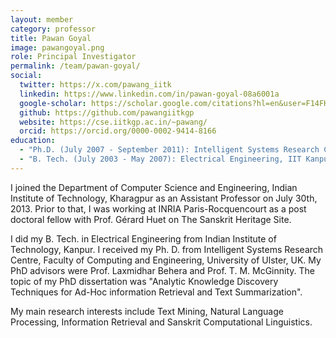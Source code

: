 ```yaml
---
layout: member
category: professor
title: Pawan Goyal
image: pawangoyal.png
role: Principal Investigator
permalink: /team/pawan-goyal/
social:
  twitter: https://x.com/pawang_iitk
  linkedin: https://www.linkedin.com/in/pawan-goyal-08a6001a
  google-scholar: https://scholar.google.com/citations?hl=en&user=F14FHsIAAAAJ&view_op=list_works
  github: https://github.com/pawangiitkgp
  website: https://cse.iitkgp.ac.in/~pawang/
  orcid: https://orcid.org/0000-0002-9414-8166
education:
  - "Ph.D. (July 2007 - September 2011): Intelligent Systems Research Center, Faculty of Computing and Engineering, University of Ulster, NI, UK. Thesis: Analytic Knowledge Discovery Techniques for Ad-Hoc Information Retrieval and Text Summarization. Supervisors: Professor L. Behera and Prof. T. M. McGinnity"
  - "B. Tech. (July 2003 - May 2007): Electrical Engineering, IIT Kanpur, Kanpur, U.P., India. CPI: 9.1/10 (overall), 9.8/10 (EE major)"
---
```



I joined the Department of Computer Science and Engineering, Indian Institute of Technology, Kharagpur as an Assistant Professor on July 30th, 2013. Prior to that, I was working at INRIA Paris-Rocquencourt as a post doctoral fellow with Prof. Gérard Huet on The Sanskrit Heritage Site.

I did my B. Tech. in Electrical Engineering from Indian Institute of Technology, Kanpur. I received my Ph. D. from Intelligent Systems Research Centre, Faculty of Computing and Engineering, University of Ulster, UK. My PhD advisors were Prof. Laxmidhar Behera and Prof. T. M. McGinnity. The topic of my PhD dissertation was "Analytic Knowledge Discovery Techniques for Ad-Hoc information Retrieval and Text Summarization".

My main research interests include Text Mining, Natural Language Processing, Information Retrieval and Sanskrit Computational Linguistics.
